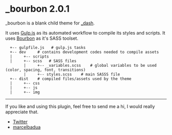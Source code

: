 # _bourbon 2.0.1

_bourbon is a blank child theme for [_dash](https://github.com/marcelbadua/_dash).

It uses [Gulp.js](https://gulpjs.com/) as its automated workflow to compile its styles and scripts. It uses [Bourbon](https://www.bourbon.io/) as it's SASS toolset. 

      +-- gulpfile.js   # gulp.js tasks
      +-- dev     # contains development codes needed to compile assets
      |     +-- scripts
      |     +-- scss   # SASS files
            |     +-- _variables.scss    # global variables to be used (color, spacing, font, transitions)
            |     +-- styles.scss    # main SASSS file
      +-- dist    # compiled files/assets used by the theme
      |     +-- css
      |     +-- js
      |     +-- img

---

If you like and using this plugin, feel free to send me a hi, I would really appreciate that.

 - [Twitter](https://twitter.com/marcelbadua)
 - [marcelbadua](http://marcelbadua.com/)
